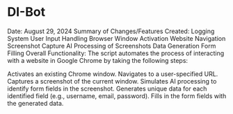 # DI-Bot
Date: August 29, 2024
Summary of Changes/Features Created:
Logging System
User Input Handling
Browser Window Activation
Website Navigation
Screenshot Capture
AI Processing of Screenshots
Data Generation
Form Filling
                            Overall Functionality:
The script automates the process of interacting with a website in Google Chrome by taking the following steps:

Activates an existing Chrome window.
Navigates to a user-specified URL.
Captures a screenshot of the current window.
Simulates AI processing to identify form fields in the screenshot.
Generates unique data for each identified field (e.g., username, email, password).
Fills in the form fields with the generated data.